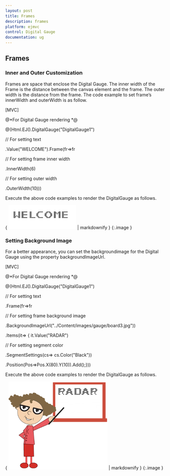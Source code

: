 ```yaml
---
layout: post
title: Frames
description: frames
platform: ejmvc
control: Digital Gauge
documentation: ug
---
```


## Frames

### Inner and Outer Customization

Frames are space that enclose the Digital Gauge. The inner width of the Frame is the distance between the canvas element and the frame. The outer width is the distance from the frame. The code example to set frame’s innerWidth and outerWidth is as follow.

[MVC]

@*For Digital Gauge rendering *@



@(Html.EJ().DigitalGauge("DigitalGauge1")

// For setting text

.Value("WELCOME").Frame(fr=>fr

// For setting frame inner width

.InnerWidth(6)

// For setting outer width

.OuterWidth(10)))

Execute the above code examples to render the DigitalGauge as follows.



{ ![](Frames_images/Frames_img1.png) | markdownify }
{:.image }






### Setting Background Image

For a better appearance, you can set the backgroundimage for the Digital Gauge using the property backgroundImageUrl. 



[MVC]

@*For Digital Gauge rendering *@

@(Html.EJ().DigitalGauge("DigitalGauge1")

// For setting text

.Frame(fr=>fr

// For setting frame background image

.BackgroundImageUrl("../Content/images/gauge/board3.jpg"))

.Items(it=> { it.Value("RADAR")

// For setting segment color

.SegmentSettings(cs=> cs.Color("Black"))

.Position(Pos=>Pos.X(80).Y(10)).Add();}))



Execute the above code examples to render the DigitalGauge as follows.





{ ![](Frames_images/Frames_img2.png) | markdownify }
{:.image }







